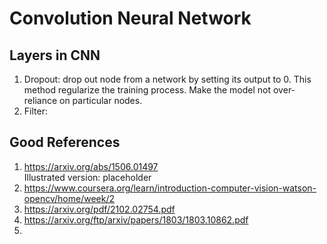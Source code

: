 # Convolution Neural Network

## Layers in CNN

1. Dropout: drop out node from a network by setting its output to 0. This method regularize the training process. Make the model not over-reliance on particular nodes.
2. Filter: 


## Good References
1. https://arxiv.org/abs/1506.01497  
    Illustrated version: placeholder  
2. https://www.coursera.org/learn/introduction-computer-vision-watson-opencv/home/week/2
3. https://arxiv.org/pdf/2102.02754.pdf
4. https://arxiv.org/ftp/arxiv/papers/1803/1803.10862.pdf
5. 
